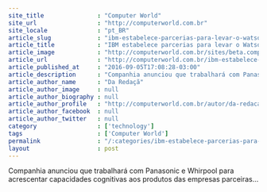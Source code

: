 ```yaml
---
site_title               : "Computer World"
site_url                 : "http://computerworld.com.br"
site_locale              : "pt_BR"
article_slug             : "ibm-estabelece-parcerias-para-levar-o-watson-para-dentro-das-casas"
article_title            : "IBM estabelece parcerias para levar o Watson para dentro das casas"
article_image            : "http://computerworld.com.br/sites/beta.computerworld.com.br/files/news_articles/watson_logo.jpg"
article_url              : "http://computerworld.com.br/ibm-estabelece-parcerias-para-levar-o-watson-para-dentro-das-casas"
article_published_at     : "2016-09-05T17:08:28-03:00"
article_description      : "Companhia anunciou que trabalhará com Panasonic e Whirpool para acrescentar capacidades cognitivas aos produtos das empresas parceiras..."
article_author_name      : "Da Redaçã"
article_author_image     : null
article_author_biography : null
article_author_profile   : "http://computerworld.com.br/autor/da-redacao"
article_author_facebook  : null
article_author_twitter   : null
category                 : ['technology']
tags                     : ['Computer World']
permalink                : "/:categories/ibm-estabelece-parcerias-para-levar-o-watson-para-dentro-das-casas/"
layout                   : post
---
```


Companhia anunciou que trabalhará com Panasonic e Whirpool para acrescentar capacidades cognitivas aos produtos das empresas parceiras...
